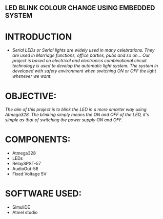 ## LED BLINK COLOUR CHANGE USING EMBEDDED SYSTEM ##

# INTRODUCTION

* *Serial LEDs or Serial lights are widely used in many celebrations. They are used in Marriage functions, office parties, pubs and so on... Our project is based on electrical and electronics combinational circuit technology is used to develop the automatic light system. The system in developed with safety environment when switching ON or OFF the light whenever we want.*

# OBJECTIVE:

 *The aim of this project is to blink the LED in a more smarter way using Atmega328. The blinking simply means the ON and OFF of the LED, it's simple as that of switching the power supply ON and OFF.*
 
# COMPONENTS:

* Atmega328
* LEDs
* RelaySPST-57
* AudioOut-58
* Fixed Voltage 5V

# SOFTWARE USED:

* SimuliDE
* Atmel studio
